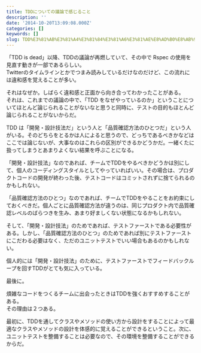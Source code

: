 ```yaml
---
title: TDDについての議論で感じること
description: ''
date: '2014-10-20T13:09:08.000Z'
categories: []
keywords: []
slug: TDD%E3%81%AB%E3%81%A4%E3%81%84%E3%81%A6%E3%81%AE%E8%AD%B0%E8%AB%96%E3%81%A7%E6%84%9F%E3%81%98%E3%82%8B%E3%81%93%E3%81%A8
---
```

「TDD is dead」以降、TDDの議論が再燃していて、その中で Rspec の使用を見直す動きが一部であるらしい。  
Twitterのタイムラインとかでつまみ読みしているだけなのだけど、この流れには違和感を覚えることが多い。

それはなぜか。しばらく違和感と正面から向き合ってわかったことがある。  
それは、これまでの議論の中で、「TDD をなぜやっているのか」ということについてほとんど論じられることがないなと思うと同時に、テストの目的もほとんど論じられることがないからだ。

TDD は「開発・設計技法だ」という人と「品質確認方法のひとつだ」という人がいる。そのどちらをとるかは人によると思うので、どっちであるべきかなどはここでは論じないが、大事なのはこれらの区別ができるかどうかだ。一緒くたに扱ってしまうとあまりよくない結果を呼ぶことになる。

「開発・設計技法」なのであれば、チームでTDDをやるべきかどうかは別にして、個人のコーディングスタイルとしてやっていればいい。その場合は、プロダクトコードの開発が終わった後、テストコードはコミットされずに捨てられるのかもしれない。

「品質確認方法のひとつ」なのであれば、チームでTDDをやることをお約束にしておくべきだ。個人ごとに品質確認方法が違うのは、同じプロダクト内で品質確認レベルのばらつきを生み、あまり好ましくない状態になるかもしれない。

そして、「開発・設計技法」のためであれば、テストファーストである必要性がある。しかし、「品質確認方法のひとつ」のためであれば別にテストファーストにこだわる必要はなく、ただのユニットテストでいい場合もあるのかもしれない。

個人的には「開発・設計技法」のために、テストファーストでフィードバックループを回すTDDがとても気に入っている。

最後に。

煩雑なコードをつくるチームに出会ったときはTDDを強くおすすめすることがある。  
その理由は２つある。

最初に、TDDを通してクラスやメソッドの使い方から設計をすることによって最適なクラスやメソッドの設計を体感的に覚えることができるということ。次に、ユニットテストを整備することは必要なので、その環境を整備することができるからだ。